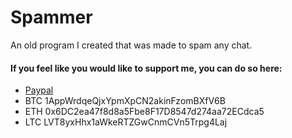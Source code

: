 # Spammer
An old program I created that was made to spam any chat.

#### If you feel like you would like to support me, you can do so here:
- [Paypal](https://paypal.me/LukeLarsen/)
- BTC 1AppWrdqeQjxYpmXpCN2akinFzomBXfV6B
- ETH 0x6DC2ea47f8d8a5Fbe8F17D8547d274aa72ECdca5
- LTC LVT8yxHhx1aWkeRTZGwCnmCVn5Trpg4Laj

